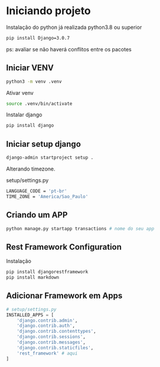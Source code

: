 # Iniciando projeto

Instalação do python já realizada python3.8 ou superior

```bash
pip install Django=3.0.7
```

ps: avaliar se não haverá conflitos entre os pacotes

## Iniciar VENV

```bash
python3 -m venv .venv
```

Ativar venv

```bash
source .venv/bin/activate
```

Instalar django

```bash
pip install django
```

## Iniciar setup django

```bash
django-admin startproject setup .
```

Alterando timezone.

setup/settings.py

```bash
LANGUAGE_CODE = 'pt-br'
TIME_ZONE = 'America/Sao_Paulo'
```

## Criando um APP

```bash
python manage.py startapp transactions # nome do seu app
```

## Rest Framework Configuration

Instalação

```bash
pip install djangorestframework
pip install markdown
```

## Adicionar Framework em Apps

```python
# setup/settings.py
INSTALLED_APPS = [
    'django.contrib.admin',
    'django.contrib.auth',
    'django.contrib.contenttypes',
    'django.contrib.sessions',
    'django.contrib.messages',
    'django.contrib.staticfiles',
    'rest_framework' # aqui
]
```

